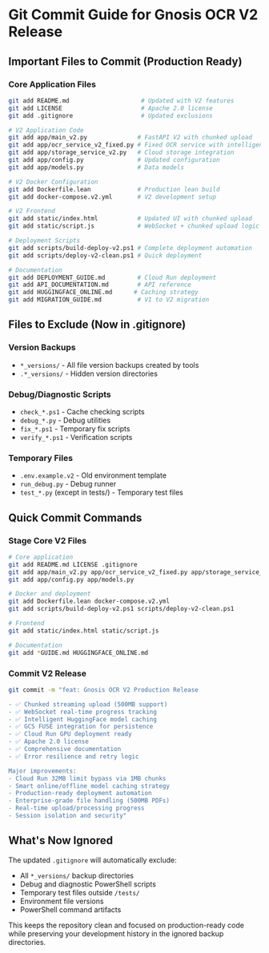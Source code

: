 # Git Commit Guide for Gnosis OCR V2 Release

## Important Files to Commit (Production Ready)

### Core Application Files
```bash
git add README.md                    # Updated with V2 features
git add LICENSE                      # Apache 2.0 license
git add .gitignore                   # Updated exclusions

# V2 Application Code
git add app/main_v2.py              # FastAPI V2 with chunked upload
git add app/ocr_service_v2_fixed.py # Fixed OCR service with intelligent caching
git add app/storage_service_v2.py   # Cloud storage integration
git add app/config.py               # Updated configuration
git add app/models.py               # Data models

# V2 Docker Configuration
git add Dockerfile.lean             # Production lean build
git add docker-compose.v2.yml       # V2 development setup

# V2 Frontend
git add static/index.html           # Updated UI with chunked upload
git add static/script.js            # WebSocket + chunked upload logic

# Deployment Scripts
git add scripts/build-deploy-v2.ps1 # Complete deployment automation
git add scripts/deploy-v2-clean.ps1 # Quick deployment

# Documentation
git add DEPLOYMENT_GUIDE.md         # Cloud Run deployment
git add API_DOCUMENTATION.md        # API reference
git add HUGGINGFACE_ONLINE.md      # Caching strategy
git add MIGRATION_GUIDE.md          # V1 to V2 migration
```

## Files to Exclude (Now in .gitignore)

### Version Backups
- `*_versions/` - All file version backups created by tools
- `.*_versions/` - Hidden version directories

### Debug/Diagnostic Scripts
- `check_*.ps1` - Cache checking scripts
- `debug_*.py` - Debug utilities
- `fix_*.ps1` - Temporary fix scripts
- `verify_*.ps1` - Verification scripts

### Temporary Files
- `.env.example.v2` - Old environment template
- `run_debug.py` - Debug runner
- `test_*.py` (except in tests/) - Temporary test files

## Quick Commit Commands

### Stage Core V2 Files
```bash
# Core application
git add README.md LICENSE .gitignore
git add app/main_v2.py app/ocr_service_v2_fixed.py app/storage_service_v2.py
git add app/config.py app/models.py

# Docker and deployment
git add Dockerfile.lean docker-compose.v2.yml
git add scripts/build-deploy-v2.ps1 scripts/deploy-v2-clean.ps1

# Frontend
git add static/index.html static/script.js

# Documentation
git add *GUIDE.md HUGGINGFACE_ONLINE.md
```

### Commit V2 Release
```bash
git commit -m "feat: Gnosis OCR V2 Production Release

- ✅ Chunked streaming upload (500MB support)
- ✅ WebSocket real-time progress tracking  
- ✅ Intelligent HuggingFace model caching
- ✅ GCS FUSE integration for persistence
- ✅ Cloud Run GPU deployment ready
- ✅ Apache 2.0 license
- ✅ Comprehensive documentation
- ✅ Error resilience and retry logic

Major improvements:
- Cloud Run 32MB limit bypass via 1MB chunks
- Smart online/offline model caching strategy
- Production-ready deployment automation
- Enterprise-grade file handling (500MB PDFs)
- Real-time upload/processing progress
- Session isolation and security"
```

## What's Now Ignored

The updated `.gitignore` will automatically exclude:
- All `*_versions/` backup directories
- Debug and diagnostic PowerShell scripts
- Temporary test files outside `/tests/`
- Environment file versions
- PowerShell command artifacts

This keeps the repository clean and focused on production-ready code while preserving your development history in the ignored backup directories.
